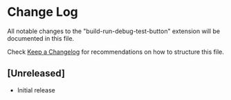 # Change Log

All notable changes to the "build-run-debug-test-button" extension will be documented in this file.

Check [Keep a Changelog](http://keepachangelog.com/) for recommendations on how to structure this file.

## [Unreleased]

- Initial release